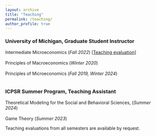 ```yaml
---
layout: archive
title: "Teaching"
permalink: /teaching/
author_profile: true
---
```


### University of Michigan, Graduate Student Instructor

Intermediate Microeconomics (_Fall 2022_) [[Teaching evaluation][teaching_evaluation]] <br>
<br>
Principles of Macroeconomics (_Winter 2020_) <br>
<br>
Principles of Microeconomics (_Fall 2019, Winter 2024_) <br>
<br>


### ICPSR Summer Program, Teaching Assistant

Theoretical Modeling for the Social and Behavioral Sciences, (_Summer 2024_) <br>
<br>
Game Theory (_Summer 2023_) <br>


Teaching evaluations from all semesters are available by request.

[teaching_evaluation]: ../files/palvolgyi_teaching_eval_intermediate_micro.pdf